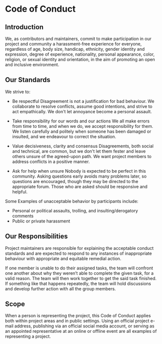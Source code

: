 # Code of Conduct

## Introduction

We, as contributors and maintainers, commit to make participation in our project and community a harassment-free experience for everyone, regardless of age, body size, handicap, ethnicity, gender identity and expression, degree of experience, nationality, personal appearance, color, religion, or sexual identity and orientation, in the aim of promoting an open and inclusive environment.

## Our Standards

We strive to:

* Be respectful
Disagreement is not a justification for bad behaviour. We collaborate to resolve conflicts, assume good intentions, and strive to act empathically. We don't let annoyance become a personal assault. 

* Take responsibility for our words and our actions
We all make errors from time to time, and when we do, we accept responsibility for them. We listen carefully and politely when someone has been damaged or insulted, and we endeavour to correct the situation.

* Value decisiveness, clarity and consensus
Disagreements, both social and technical, are common, but we don't let them fester and leave others unsure of the agreed-upon path. We want project members to address conflicts in a positive manner. 

* Ask for help when unsure
Nobody is expected to be perfect in this community. Asking questions early avoids many problems later, so questions are encouraged, though they may be directed to the appropriate forum. Those who are asked should be responsive and helpful.

Some Examples of unacceptable behavior by participants include:

* Personal or political assaults, trolling, and insulting/derogatory comments
* Public or private harassment

## Our Responsibilities

Project maintainers are responsible for explaining the acceptable conduct standards and are expected to respond to any instances of inappropriate behaviour with appropriate and equitable remedial action.

If one member is unable to do their assigned tasks,  the team will confront one another about why they weren’t able to complete the given task, for a valid reason. The team will then work together to get the said task finished. If something like that happens repeatedly, the team will hold discussions and develop further action with all the group members.

## Scope

When a person is representing the project, this Code of Conduct applies both within project areas and in public settings. Using an official project e-mail address, publishing via an official social media account, or serving as an appointed representative at an online or offline event are all examples of representing a project.

